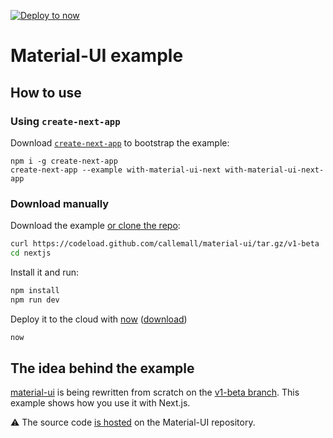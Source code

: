 [![Deploy to now](https://deploy.now.sh/static/button.svg)](https://deploy.now.sh/?repo=https://github.com/callemall/material-ui/tree/v1-beta/examples/nextjs)
# Material-UI example

## How to use

### Using `create-next-app`

Download [`create-next-app`](https://github.com/segmentio/create-next-app) to bootstrap the example:

```
npm i -g create-next-app
create-next-app --example with-material-ui-next with-material-ui-next-app
```

### Download manually

Download the example [or clone the repo](https://github.com/callemall/material-ui):

```bash
curl https://codeload.github.com/callemall/material-ui/tar.gz/v1-beta | tar -xz --strip=2  material-ui-1-beta/examples/nextjs
cd nextjs
```

Install it and run:

```bash
npm install
npm run dev
```

Deploy it to the cloud with [now](https://zeit.co/now) ([download](https://zeit.co/download))

```bash
now
```

## The idea behind the example

[material-ui](https://github.com/callemall/material-ui) is being rewritten from scratch on the [v1-beta branch](https://material-ui-1dab0.firebaseapp.com/).
This example shows how you use it with Next.js.

:warning: The source code [is hosted](https://github.com/callemall/material-ui/tree/v1-beta/examples/nextjs) on the Material-UI repository.
